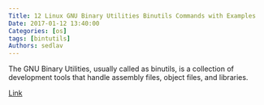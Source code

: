 ```yaml
---
Title: 12 Linux GNU Binary Utilities Binutils Commands with Examples
Date: 2017-01-12 13:40:00
Categories: [os]
tags: [bintutils]
Authors: sedlav
---
```


The GNU Binary Utilities, usually called as binutils, is a collection of development tools that handle assembly files, object files, and libraries.

[Link](http://www.thegeekstuff.com/2017/01/gnu-binutils-commands/)
